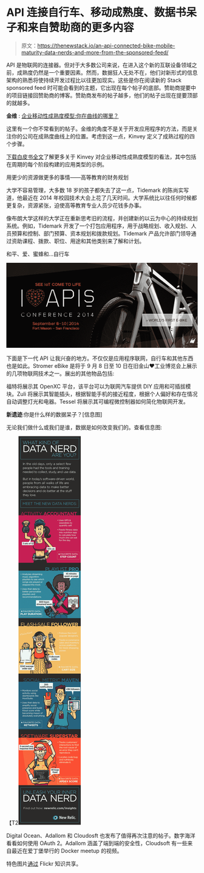 # API 连接自行车、移动成熟度、数据书呆子和来自赞助商的更多内容

> 原文：<https://thenewstack.io/an-api-connected-bike-mobile-maturity-data-nerds-and-more-from-the-sponsored-feed/>

API 是物联网的连接器。但对于大多数公司来说，在进入这个新的互联设备领域之前，成熟度仍然是一个重要因素。然而，数据狂人无处不在，他们对新形式的信息架构的熟悉将使持续开发过程比以往更加现实。这些是你在阅读新的 Stack sponsored feed 时可能会看到的主题，它出现在每个帖子的底部。赞助商提要中的项目链接回赞助商的博客。赞助商发布的帖子越多，他们的帖子出现在提要顶部的就越多。

**金维** : [企业移动性成熟度模型:你在曲线的哪里？](http://www.kinvey.com/blog/3936/the-enterprise-mobility-maturity-model-where-are-you-on-the-curve?utm_source=feedburner&utm_medium=feed&utm_campaign=Feed%3A+kinvey+%28Kinvey+Backend+as+a+Service+Blog%29)

这里有一个你不常看到的帖子。金维的角度不是关于开发应用程序的方法，而是关注你的公司在成熟度曲线上的位置。考虑到这一点，Kinvey 定义了成熟过程的四个步骤。

[下载白皮书全文](http://www.kinvey.com/mobility-maturity-model)了解更多关于 Kinvey 对企业移动性成熟度模型的看法，其中包括在周期的每个阶段构建的应用类型的示例。

用更少的资源做更多的事情——高等教育的财务规划

大学不容易管理，大多数 18 岁的孩子都失去了这一点，Tidemark 的陈尚实写道，他最近在 2014 年校园技术大会上花了几天时间。大学系统比以往任何时候都更复杂，资源紧张，迫使高等教育专业人员少花钱多办事。

像布朗大学这样的大学正在重新思考旧的流程，并创建新的以云为中心的持续规划系统。例如，Tidemark 开发了一个打包应用程序，用于战略规划、收入规划、人员预算和控制、部门预算、资本规划和拨款规划。Tidemark 产品允许部门领导通过资助课程、拨款、职位、用途和其他类别来了解和计划。

和平、爱、蜜蜂和…自行车

[![IoTbikecrop](img/0a60ecbe6ca41e56ab7aa1b7b0f73c63.png)](https://thenewstack.io/wp-content/uploads/2014/08/IoTbikecrop.jpg)

下面是下一代 API 让我兴奋的地方。不仅仅是应用程序联网，自行车和其他东西也是如此。Stromer eBike 是将于 9 月 8 日至 10 日在旧金山♥工业博览会上展示的几项物联网技术之一。展出的其他物品包括:

福特将展示其 OpenXC 平台，该平台可以为联网汽车提供 DIY 应用和可插拔模块。Zuli 将展示其智能插头，根据智能手机的接近程度，根据个人偏好和存在情况自动调整灯光和电器。Tessel 将展示其可编程微控制器如何简化物联网开发。

**新遗迹**:你是什么样的数据呆子？[信息图]

无论我们做什么或我们是谁，数据是如何改变我们的。查看信息图:

【T2![Data-Nerds-Infographic-600](img/2a6d255faeeaa4633db7470de2a984d8.png)

Digital Ocean、Adallom 和 Cloudosft 也发布了值得再次注意的帖子。数字海洋看看如何使用 OAuth 2。Adallom 涵盖了端到端的安全性，Cloudsoft 有一些来自最近在爱丁堡举行的 Docker meetup 的视频。

特色图片[通过](https://www.flickr.com/photos/libertinus/5332337899/in/photolist-98cChk-ihorP5-9iWmLv-7XM1CE-o7NJbB-9hGFDy-jTtAtD-7ogomR-nUQaEE-fTM4q2-5Z28zY-cnkNR1-8Dy7fb-8yMKFk-fk2Lzv-9RcvHZ-fk2LTr-fyGmDt-fyGnsT-fpK2hk-9V4VdF-f5bkax-f5bjE8-f5qzk3-f5qzib-f5qz2Y-f5bjTZ-f5bjUk-f5bkdk-fyWEDW-nuVgeh-328Fej-6rtgs6-nSSMAC-nWGwne-nzXh7Z-6MT7MD-dzk3Zg-f5bkjV-f5bjAn-f5qyGC-f5bjA6-f5bjFV-f5qz3d-nqTpVv-7C2oY7-f5bkNp-cucZc7-nSFW4e-8i2d1U/) Flickr 知识共享。

<svg xmlns:xlink="http://www.w3.org/1999/xlink" viewBox="0 0 68 31" version="1.1"><title>Group</title> <desc>Created with Sketch.</desc></svg>